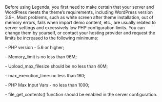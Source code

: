 Before using Legenda, you first need to make certain that your server and WordPress meets the theme’s requirements, including  WordPress version 3.9+. Most problems, such as white screen after theme installation, out of memory errors, fails when import demo content, etc., are usually related to server settings and excessively low PHP configuration limits. You can change them by yourself, or contact your hosting provider and request the limits be increased to the following minimums:  

\- PHP version - 5.6 or higher;

\- Memory_limit is no less than 96M;

\- Upload_max_filesize should be no less than 40M;

\- max_execution_time: no less than 180;

\- PHP Max Input Vars - no less than 1000;

\- file_get_contents() function should be enabled in the server configuration.